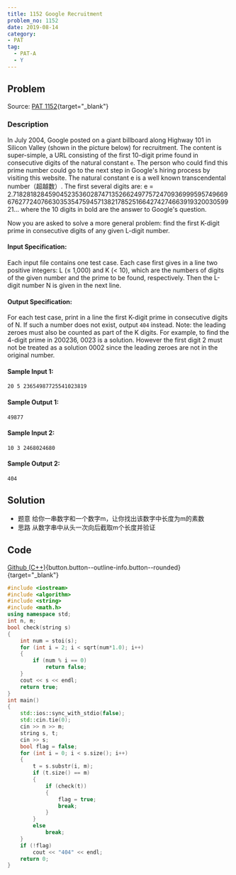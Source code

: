 ```yaml
---
title: 1152 Google Recruitment
problem_no: 1152
date: 2019-08-14
category:
- PAT
tag:
  - PAT-A
  - Y
---
```


<!--more-->

## Problem

Source: [PAT 1152](){target="_blank"}

### Description

In July 2004, Google posted on a giant billboard along Highway 101 in Silicon Valley (shown in the picture below) for
recruitment. The content is super-simple, a URL consisting of the first 10-digit prime found in consecutive digits of
the natural constant `e`. The person who could find this prime number could go to the next step in Google's hiring
process by visiting this website. The natural constant e is a well known transcendental number（超越数）. The first several
digits are: e =
2.718281828459045235360287471352662497757247093699959574966967627724076630353547594571382178525166427427466391932003059921...
where the 10 digits in bold are the answer to Google's question.

Now you are asked to solve a more general problem: find the first K-digit prime in consecutive digits of any given
L-digit number.

#### Input Specification:

Each input file contains one test case. Each case first gives in a line two positive integers: L (≤ 1,000) and K (< 10),
which are the numbers of digits of the given number and the prime to be found, respectively. Then the L-digit number N
is given in the next line.

#### Output Specification:

For each test case, print in a line the first K-digit prime in consecutive digits of N. If such a number does not exist,
output `404` instead. Note: the leading zeroes must also be counted as part of the K digits. For example, to find the
4-digit prime in 200236, 0023 is a solution. However the first digit 2 must not be treated as a solution 0002 since the
leading zeroes are not in the original number.

#### Sample Input 1:

```text
20 5 23654987725541023819
```

#### Sample Output 1:

```text
49877
```

#### Sample Input 2:

```text
10 3 2468024680
```

#### Sample Output 2:

```text
404
```

## Solution

- 题意 给你一串数字和一个数字m，让你找出该数字中长度为m的素数
- 思路 从数字串中从头一次向后截取m个长度并验证

## Code

[Github (C++)](https://github.com/Alomerry/algorithm/blob/master/pat/a/){button.button--outline-info.button--rounded}{target="_blank"}


```cpp
#include <iostream>
#include <algorithm>
#include <string>
#include <math.h>
using namespace std;
int n, m;
bool check(string s)
{
    int num = stoi(s);
    for (int i = 2; i < sqrt(num*1.0); i++)
    {
        if (num % i == 0)
            return false;
    }
    cout << s << endl;
    return true;
}
int main()
{
    std::ios::sync_with_stdio(false);
    std::cin.tie(0);
    cin >> n >> m;
    string s, t;
    cin >> s;
    bool flag = false;
    for (int i = 0; i < s.size(); i++)
    {
        t = s.substr(i, m);
        if (t.size() == m)
        {
            if (check(t))
            {
                flag = true;
                break;
            }
        }
        else
            break;
    }
    if (!flag)
        cout << "404" << endl;
    return 0;
}
```
